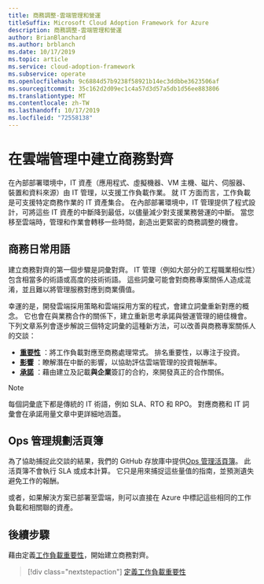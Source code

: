 ```yaml
---
title: 商務調整-雲端管理和營運
titleSuffix: Microsoft Cloud Adoption Framework for Azure
description: 商務調整-雲端管理和營運
author: BrianBlanchard
ms.author: brblanch
ms.date: 10/17/2019
ms.topic: article
ms.service: cloud-adoption-framework
ms.subservice: operate
ms.openlocfilehash: 9c6884d57b9238f58921b14ec3ddbbe3623506af
ms.sourcegitcommit: 35c162d2d09ec1c4a57d3d57a5db1d56ee883806
ms.translationtype: MT
ms.contentlocale: zh-TW
ms.lasthandoff: 10/17/2019
ms.locfileid: "72558138"
---
```

# <a name="create-business-alignment-in-cloud-management"></a>在雲端管理中建立商務對齊

在內部部署環境中，IT 資產（應用程式、虛擬機器、VM 主機、磁片、伺服器、裝置和資料來源）由 IT 管理，以支援工作負載作業。 就 IT 方面而言，工作負載是可支援特定商務作業的 IT 資產集合。 在內部部署環境中，IT 管理提供了程式設計，可將這些 IT 資產的中斷降到最低，以儘量減少對支援業務營運的中斷。 當您移至雲端時，管理和作業會轉移一些時間，創造出更緊密的商務調整的機會。

## <a name="business-vernacular"></a>商務日常用語

建立商務對齊的第一個步驟是詞彙對齊。 IT 管理（例如大部分的工程職業相似性）包含相當多的術語或高度的技術術語。 這些詞彙可能會對商務專案關係人造成混淆，並且難以將管理服務對應到商業價值。

幸運的是，開發雲端採用策略和雲端採用方案的程式，會建立詞彙重新對應的概念。 它也會在與業務合作的關係下，建立重新思考承諾與營運管理的絕佳機會。 下列文章系列會逐步解說三個特定詞彙的這種新方法，可以改善與商務專案關係人的交談：

- **[重要性](./criticality.md)** ：將工作負載對應至商務處理常式。 排名重要性，以專注于投資。
- **[影響](./impact.md)** ：瞭解潛在中斷的影響，以協助評估雲端管理的投資報酬率。
- **[承諾](./commitment.md)** ：藉由建立及記載**與企業**簽訂的合約，來開發真正的合作關係。

> [!NOTE]
> 每個詞彙底下都是傳統的 IT 術語，例如 SLA、RTO 和 RPO。 對應商務和 IT 詞彙會在承諾用量文章中更詳細地涵蓋。

## <a name="ops-management-planning-workbook"></a>Ops 管理規劃活頁簿

為了協助捕捉此交談的結果，我們的 GitHub 存放庫中提供[Ops 管理活頁簿](https://raw.githubusercontent.com/microsoft/CloudAdoptionFramework/master/manage/opsmanagementworkbook.xlsx)。 此活頁簿不會執行 SLA 或成本計算。 它只是用來捕捉這些量值的指南，並預測遺失避免工作的報酬。

或者，如果解決方案已部署至雲端，則可以直接在 Azure 中標記這些相同的工作負載和相關聯的資產。

## <a name="next-steps"></a>後續步驟

藉由定義[工作負載重要性](./criticality.md)，開始建立商務對齊。

> [!div class="nextstepaction"]
> [定義工作負載重要性](./criticality.md)
